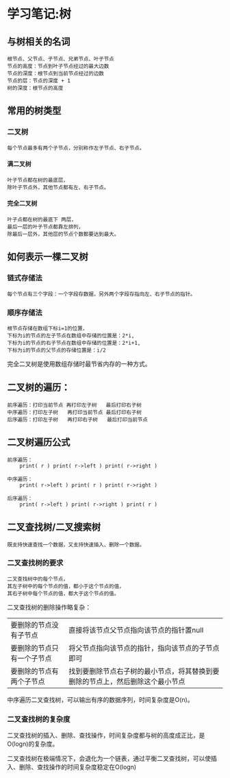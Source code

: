 # 学习笔记:树

## 与树相关的名词

    根节点、父节点、子节点、兄弟节点、叶子节点
    节点的高度：节点到叶子节点经过的最大边数
    节点的深度：根节点到当前节点经过的边数
    节点的层：节点的深度 + 1
    树的深度：根节点的高度

## 常用的树类型

### 二叉树

    每个节点最多有两个子节点，分别称作左子节点、右子节点。

#### 满二叉树

    叶子节点都在树的最底层，
    除叶子节点外，其他节点都有左、右子节点。

#### 完全二叉树

    叶子点都在树的最底下 两层，
    最后一层的叶子节点都靠左排列，
    除最后一层外，其他层的节点个数都要达到最大。

## 如何表示一棵二叉树

### 链式存储法
    
    每个节点有三个字段：一个字段存数据，另外两个字段存指向左、右子节点的指针。

### 顺序存储法
    
    根节点存储在数组下标i=1的位置，
    下标为i的节点的左子节点在数组中存储的位置是：2*i,
    下标为i的节点的右子节点在数组中存储的位置是：2*i+1,
    下标为i的节点的父节点的存储位置是：i/2

完全二叉树是使用数组存储时最节省内存的一种方式。

## 二叉树的遍历：

    前序遍历：打印当前节点 再打印左子树   最后打印右子树
    中序遍历：打印左子树   再打印当前节点 最后打印右子树
    后序遍历：打印左子树   再打印右子树   最后打印当前节点
    
## 二叉树遍历公式
    
    前序遍历：
        print( r ) print( r->left ) print( r->right )

    中序遍历：   
        print( r->left ) print( r ) print( r->right )

    后序遍历：
        print( r->left ) print( r->right ) print( r )

## 二叉查找树/二叉搜索树

    既支持快速查找一个数据，又支持快速插入、删除一个数据。

### 二叉查找树的要求

    二叉查找树中的每个节点，
    其左子树中的每个节点的值，都小于这个节点的值，
    其右子树中每个节点的值，都大于这个节点的值。

二叉查找树的删除操作略复杂：

|||
|---|---|
|要删除的节点没有子节点|直接将该节点父节点指向该节点的指针置null|
|要删除的节点只有一个子节点|将父节点指向该节点的指针，指向该节点的子节点即可|
|要删除的节点有两个子节点|找到要删除节点右子树的最小节点，将其替换到要删除的节点上，然后删除这个最小节点|


中序遍历二叉查找树，可以输出有序的数据序列，时间复杂度是O(n)。

### 二叉查找树的复杂度

二叉查找树的插入、删除、查找操作，时间复杂度都与树的高度成正比，是O(logn)的复杂度。

二叉查找树在极端情况下，会退化为一个链表，通过平衡二叉查找树，可以使插入、删除、查找操作的时间复杂度稳定在O(logn)
